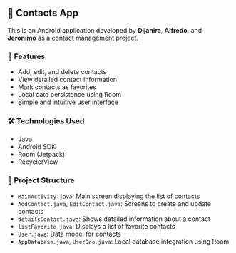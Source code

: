 ## 📱 Contacts App

This is an Android application developed by **Dijanira**, **Alfredo**, and **Jeronimo** as a contact management project.

### 🔧 Features
- Add, edit, and delete contacts  
- View detailed contact information  
- Mark contacts as favorites  
- Local data persistence using Room  
- Simple and intuitive user interface

### 🛠️ Technologies Used
- Java  
- Android SDK  
- Room (Jetpack)  
- RecyclerView  

### 📂 Project Structure
- `MainActivity.java`: Main screen displaying the list of contacts  
- `AddContact.java`, `EditContact.java`: Screens to create and update contacts  
- `detailsContact.java`: Shows detailed information about a contact  
- `listFavorite.java`: Displays a list of favorite contacts  
- `User.java`: Data model for contacts  
- `AppDatabase.java`, `UserDao.java`: Local database integration using Room  
